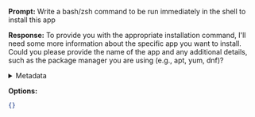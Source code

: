 **Prompt:**
Write a bash/zsh command to be run immediately in the shell to install this app

**Response:**
To provide you with the appropriate installation command, I'll need some more information about the specific app you want to install. Could you please provide the name of the app and any additional details, such as the package manager you are using (e.g., apt, yum, dnf)?

<details><summary>Metadata</summary>

- Duration: 2695 ms
- Datetime: 2023-07-20T10:12:52.090633
- Model: gpt-3.5-turbo-0613

</details>

**Options:**
```json
{}
```

